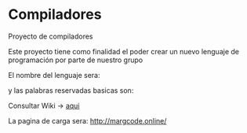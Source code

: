 # Compiladores
Proyecto de compiladores

Este proyecto tiene como finalidad el poder crear un nuevo lenguaje de programación por parte de nuestro grupo

El nombre del lenguaje sera: 

y las palabras reservadas basicas son:

Consultar Wiki -> <a href="https://github.com/ejuarez83/Compiladores/wiki">aqui</a>

La pagina de carga sera: http://margcode.online/

